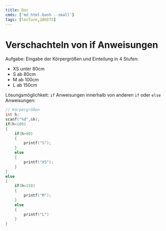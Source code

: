 ```yaml
---
title: Doc
cmds: ['md_html.bash --small']
tags: [lecture,1AHITS]
---
```


# Verschachteln von if Anweisungen

Aufgabe: Eingabe der Körpergrößen und Einteilung in 4 Stufen:

- XS unter 80cm
- S ab 80cm
- M ab 100cm
- L ab 150cm

Lösungsmöglichkeit: `if` Anweisungen innerhalb von anderen `if` oder `else` Anweisungen:

```c
// Körpergrößen
int h;
scanf("%d",&h);
if(h<100)
{
	if(h>80)
	{
	    printf("S");
	}
	else
	{
	    printf("XS");
	}
}
else
{
	if(h<150)
	{
		printf("M");
	}
	else
	{
		printf("L")
	}
}
```






